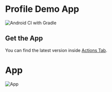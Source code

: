 # Profile Demo App

![Android CI with Gradle](https://github.com/tomkoptel/yetanotherreddit/workflows/Android%20CI%20with%20Gradle/badge.svg)

## Get the App
You can find the latest version inside [Actions Tab](https://github.com/tomkoptel/sliide-task/actions).

# App
![App](https://github.com/tomkoptel/yetanotherreddit/blob/master/app.gif?raw=true)
